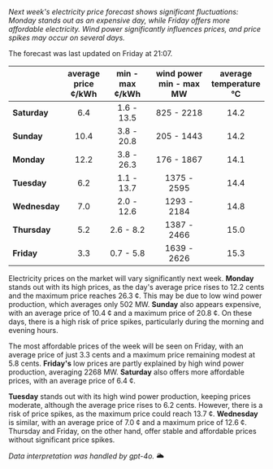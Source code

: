 *Next week's electricity price forecast shows significant fluctuations: Monday stands out as an expensive day, while Friday offers more affordable electricity. Wind power significantly influences prices, and price spikes may occur on several days.*

The forecast was last updated on Friday at 21:07.

|          | average<br>price<br>¢/kWh | min - max<br>¢/kWh | wind power<br>min - max<br>MW | average<br>temperature<br>°C |
|:---------|:---------------:|:---------------:|:-------------:|:-------------:|
| **Saturday** | 6.4 | 1.6 - 13.5 | 825 - 2218 | 14.2 |
| **Sunday** | 10.4 | 3.8 - 20.8 | 205 - 1443 | 14.2 |
| **Monday** | 12.2 | 3.8 - 26.3 | 176 - 1867 | 14.1 |
| **Tuesday** | 6.2 | 1.1 - 13.7 | 1375 - 2595 | 14.4 |
| **Wednesday** | 7.0 | 2.0 - 12.6 | 1293 - 2184 | 14.8 |
| **Thursday** | 5.2 | 2.6 - 8.2 | 1387 - 2466 | 15.0 |
| **Friday** | 3.3 | 0.7 - 5.8 | 1639 - 2626 | 15.3 |

Electricity prices on the market will vary significantly next week. **Monday** stands out with its high prices, as the day's average price rises to 12.2 cents and the maximum price reaches 26.3 ¢. This may be due to low wind power production, which averages only 502 MW. **Sunday** also appears expensive, with an average price of 10.4 ¢ and a maximum price of 20.8 ¢. On these days, there is a high risk of price spikes, particularly during the morning and evening hours.

The most affordable prices of the week will be seen on Friday, with an average price of just 3.3 cents and a maximum price remaining modest at 5.8 cents. **Friday's** low prices are partly explained by high wind power production, averaging 2268 MW. **Saturday** also offers more affordable prices, with an average price of 6.4 ¢.

**Tuesday** stands out with its high wind power production, keeping prices moderate, although the average price rises to 6.2 cents. However, there is a risk of price spikes, as the maximum price could reach 13.7 ¢. **Wednesday** is similar, with an average price of 7.0 ¢ and a maximum price of 12.6 ¢. Thursday and Friday, on the other hand, offer stable and affordable prices without significant price spikes.

*Data interpretation was handled by gpt-4o.* 🌥️
